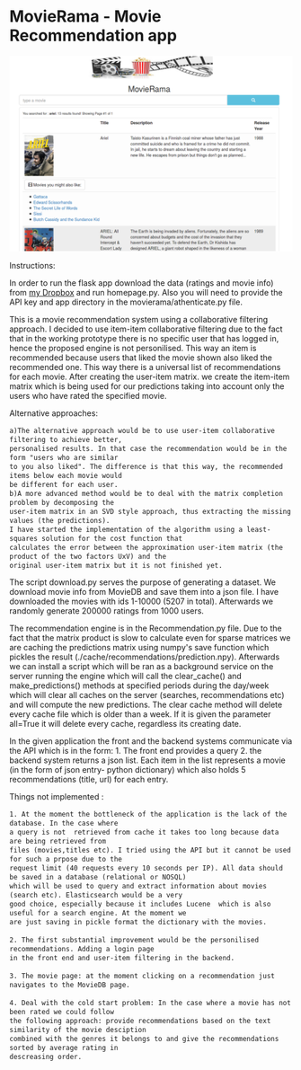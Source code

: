 # MovieRama - Movie Recommendation app
![Alt text](/img/movierama.png?raw=true "MovieRama")

Instructions:

In order to run the flask app download the data (ratings and movie info) from [my Dropbox](https://www.dropbox.com/s/dsyxu59ax3qi3eb/movierama-data.zip?dl=0) and run homepage.py. Also you will need to provide the API key and app directory in the movierama/athenticate.py file.


This is a movie recommendation system using a collaborative filtering approach. I decided to use item-item collaborative filtering due to the fact that in the working prototype there is no specific user that has logged in, hence the proposed engine is not personilised. This way an item is recommended because users that liked the movie shown also liked the recommended one. This way there is a universal list of recommendations for each movie. After creating the user-item matrix. we create the item-item matrix which is being used for our predictions taking into account only the users who have rated the specified movie.

Alternative approaches:

	a)The alternative approach would be to use user-item collaborative filtering to achieve better,
	personalised results. In that case the recommendation would be in the form "users who are similar
	to you also liked". The	difference is that this way, the recommended items below each movie would
	be different for each user.	
	b)A more advanced method would be to deal with the matrix completion problem by decomposing the 
	user-item matrix in an SVD style approach, thus extracting the missing values (the predictions). 
	I have started the implementation of the algorithm using a least-squares solution for the cost function that
	calculates the error between the approximation user-item matrix (the product of the two factors UxV) and the
	original user-item matrix but it is not finished yet.

The script download.py serves the purpose of generating a dataset. We download movie info from MovieDB and save them into a json file. I have downloaded the movies with ids 1-10000 (5207 in total). Afterwards we randomly generate 200000 ratings from 1000 users.

The recommendation engine is in the Recommendation.py file.
Due to the fact that the matrix product is slow to calculate even for sparse matrices we are caching the predictions matrix using numpy's save function which pickles the result (./cache/recommendations/prediction.npy). Afterwards we can install a script which will be ran as a background service on the server running the engine which will call the clear_cache() and make_predictions() methods at specified periods during the day/week which will clear all caches on the server (searches, recommendations etc) and will compute the new predictions. The clear cache method will delete every cache file which is older than a week. If it is given the parameter all=True it will delete every cache, regardless its creating date.


In the given application the front and the backend systems communicate via the API which is in the form:
	1. The front end provides a query
	2. the backend system returns a json list. Each item in the list represents a movie (in the form of json entry- python dictionary) which also holds 5 recommendations (title, url) for each entry.

Things not implemented :

	1. At the moment the bottleneck of the application is the lack of the database. In the case where
	a query is not	retrieved from cache it takes too long because data are being retrieved from 
	files (movies,titles etc). I tried using the API but it cannot be used for such a prpose due to the
	request limit (40 requests every 10 seconds per	IP). All data should be saved in a database (relational or NOSQL)
	which will be used to query and extract	information about movies (search etc). Elasticsearch would be a very
	good choice, especially because it includes Lucene	which is also useful for a search engine. At the moment we
	are just saving in pickle format the dictionary	with the movies.

 	2. The first substantial improvement would be the personilised recommendations. Adding a login page
	in the front end and user-item filtering in the backend.

 	3. The movie page: at the moment clicking on a recommendation just navigates to the MovieDB page.
 	
 	4. Deal with the cold start problem: In the case where a movie has not been rated we could follow 
	the following approach: provide recommendations based on the text similarity of the movie desciption
 	combined with the genres it belongs to and give the recommendations sorted by average rating in 
 	descreasing order.
